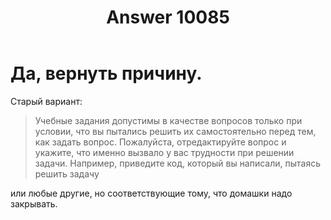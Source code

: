 ﻿---
title: "Answer 10085"
se.owner.user_id: 337540
se.owner.display_name: "Victor VosMottor thanks Monica"
se.owner.link: "https://ru.meta.stackoverflow.com/users/337540/victor-vosmottor-thanks-monica"
se.answer_id: 10085
se.question_id: 10084
se.post_type: answer
se.score: 14
se.is_accepted: False
---
<h1>Да, вернуть причину.</h1>

<p>Старый вариант:</p>

<blockquote>
  <p>Учебные задания допустимы в качестве вопросов только при условии, что вы пытались решить их самостоятельно перед тем, как задать вопрос. Пожалуйста, отредактируйте вопрос и укажите, что именно вызвало у вас трудности при решении задачи. Например, приведите код, который вы написали, пытаясь решить задачу</p>
</blockquote>

<p>или любые другие, но соответствующие тому, что домашки надо закрывать.</p>
